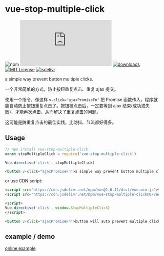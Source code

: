 # vue-stop-multiple-click

![npm](https://img.shields.io/npm/v/vue-stop-multiple-click)
[![gzip size](http://img.badgesize.io/https://unpkg.com/vue-stop-multiple-click/vue-prevent-multiple-click.js?compression=gzip&label=gzip%20size&style=flat-square)](https://unpkg.com/vue-stop-multiple-click/vue-prevent-multiple-click.js)
[![downloads](https://img.shields.io/npm/dm/vue-stop-multiple-click.svg?style=flat-square)](https://www.npmtrends.com/vue-stop-multiple-click)
[![MIT License](https://img.shields.io/npm/l/vue-stop-multiple-click.svg?style=flat-square)](https://github.com/fisker/vue-stop-multiple-click/blob/master/license)
[![jsdelivr](https://data.jsdelivr.com/v1/package/npm/vue-stop-multiple-click/badge)](https://www.jsdelivr.com/package/npm/vue-stop-multiple-click)

a simple way prevent button multiple clicks.

一个非常简单的方式，防止按钮重复点击、重复 ajax 提交。

使用一个指令，像这样 ```v-click="ajaxPromiseFn"``` 把 Promise 函数传入，程序就能自动防止按钮重复点击了。按钮被点击后，一定要等到 ajax 结束(成功或失败)，才能再次点击，从而解决了重复点击的问题。

这可能是防重复点击的最佳实践，比防抖、节流都好得多。

## Usage
```js
// npm install vue-stop-multiple-click
const stopMultipleClick = require('vue-stop-multiple-click')

Vue.directive('click', stopMultipleClick)
```

```html
<button v-click="ajaxPromiseFn">a simple way prevent button multiple clicks</button>
```

or use CDN script:
```html
<script src="https://cdn.jsdelivr.net/npm/vue@2.6.11/dist/vue.min.js"></script>
<script src="https://cdn.jsdelivr.net/npm/vue-stop-multiple-click@0/vue-prevent-multiple-click.min.js"></script>

<script>
Vue.directive('click', window.StopMultipleClick)
</script>

<button v-click="ajaxPromiseFn">button will auto prevent multiple clicks</button>
```

## example / demo
[online example](https://en777.github.io/vue-stop-multiple-click/example.html)
